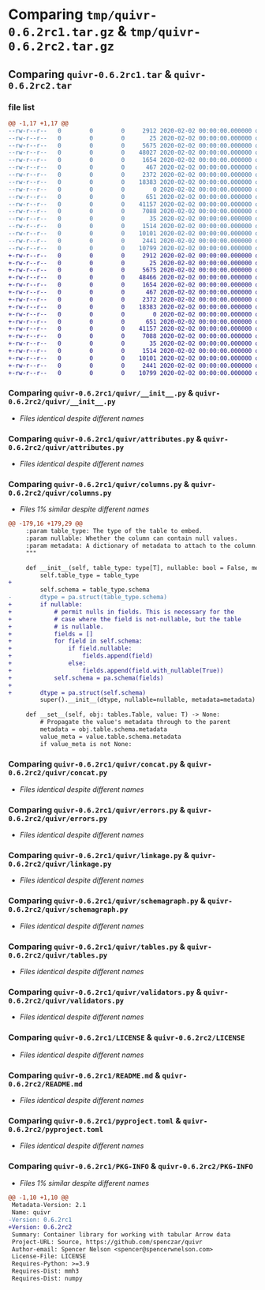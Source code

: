 # Comparing `tmp/quivr-0.6.2rc1.tar.gz` & `tmp/quivr-0.6.2rc2.tar.gz`

## Comparing `quivr-0.6.2rc1.tar` & `quivr-0.6.2rc2.tar`

### file list

```diff
@@ -1,17 +1,17 @@
--rw-r--r--   0        0        0     2912 2020-02-02 00:00:00.000000 quivr-0.6.2rc1/quivr/__init__.py
--rw-r--r--   0        0        0       25 2020-02-02 00:00:00.000000 quivr-0.6.2rc1/quivr/__version__.py
--rw-r--r--   0        0        0     5675 2020-02-02 00:00:00.000000 quivr-0.6.2rc1/quivr/attributes.py
--rw-r--r--   0        0        0    48027 2020-02-02 00:00:00.000000 quivr-0.6.2rc1/quivr/columns.py
--rw-r--r--   0        0        0     1654 2020-02-02 00:00:00.000000 quivr-0.6.2rc1/quivr/concat.py
--rw-r--r--   0        0        0      467 2020-02-02 00:00:00.000000 quivr-0.6.2rc1/quivr/defragment.py
--rw-r--r--   0        0        0     2372 2020-02-02 00:00:00.000000 quivr-0.6.2rc1/quivr/errors.py
--rw-r--r--   0        0        0    18383 2020-02-02 00:00:00.000000 quivr-0.6.2rc1/quivr/linkage.py
--rw-r--r--   0        0        0        0 2020-02-02 00:00:00.000000 quivr-0.6.2rc1/quivr/py.typed
--rw-r--r--   0        0        0      651 2020-02-02 00:00:00.000000 quivr-0.6.2rc1/quivr/schemagraph.py
--rw-r--r--   0        0        0    41157 2020-02-02 00:00:00.000000 quivr-0.6.2rc1/quivr/tables.py
--rw-r--r--   0        0        0     7088 2020-02-02 00:00:00.000000 quivr-0.6.2rc1/quivr/validators.py
--rw-r--r--   0        0        0       35 2020-02-02 00:00:00.000000 quivr-0.6.2rc1/.gitignore
--rw-r--r--   0        0        0     1514 2020-02-02 00:00:00.000000 quivr-0.6.2rc1/LICENSE
--rw-r--r--   0        0        0    10101 2020-02-02 00:00:00.000000 quivr-0.6.2rc1/README.md
--rw-r--r--   0        0        0     2441 2020-02-02 00:00:00.000000 quivr-0.6.2rc1/pyproject.toml
--rw-r--r--   0        0        0    10799 2020-02-02 00:00:00.000000 quivr-0.6.2rc1/PKG-INFO
+-rw-r--r--   0        0        0     2912 2020-02-02 00:00:00.000000 quivr-0.6.2rc2/quivr/__init__.py
+-rw-r--r--   0        0        0       25 2020-02-02 00:00:00.000000 quivr-0.6.2rc2/quivr/__version__.py
+-rw-r--r--   0        0        0     5675 2020-02-02 00:00:00.000000 quivr-0.6.2rc2/quivr/attributes.py
+-rw-r--r--   0        0        0    48466 2020-02-02 00:00:00.000000 quivr-0.6.2rc2/quivr/columns.py
+-rw-r--r--   0        0        0     1654 2020-02-02 00:00:00.000000 quivr-0.6.2rc2/quivr/concat.py
+-rw-r--r--   0        0        0      467 2020-02-02 00:00:00.000000 quivr-0.6.2rc2/quivr/defragment.py
+-rw-r--r--   0        0        0     2372 2020-02-02 00:00:00.000000 quivr-0.6.2rc2/quivr/errors.py
+-rw-r--r--   0        0        0    18383 2020-02-02 00:00:00.000000 quivr-0.6.2rc2/quivr/linkage.py
+-rw-r--r--   0        0        0        0 2020-02-02 00:00:00.000000 quivr-0.6.2rc2/quivr/py.typed
+-rw-r--r--   0        0        0      651 2020-02-02 00:00:00.000000 quivr-0.6.2rc2/quivr/schemagraph.py
+-rw-r--r--   0        0        0    41157 2020-02-02 00:00:00.000000 quivr-0.6.2rc2/quivr/tables.py
+-rw-r--r--   0        0        0     7088 2020-02-02 00:00:00.000000 quivr-0.6.2rc2/quivr/validators.py
+-rw-r--r--   0        0        0       35 2020-02-02 00:00:00.000000 quivr-0.6.2rc2/.gitignore
+-rw-r--r--   0        0        0     1514 2020-02-02 00:00:00.000000 quivr-0.6.2rc2/LICENSE
+-rw-r--r--   0        0        0    10101 2020-02-02 00:00:00.000000 quivr-0.6.2rc2/README.md
+-rw-r--r--   0        0        0     2441 2020-02-02 00:00:00.000000 quivr-0.6.2rc2/pyproject.toml
+-rw-r--r--   0        0        0    10799 2020-02-02 00:00:00.000000 quivr-0.6.2rc2/PKG-INFO
```

### Comparing `quivr-0.6.2rc1/quivr/__init__.py` & `quivr-0.6.2rc2/quivr/__init__.py`

 * *Files identical despite different names*

### Comparing `quivr-0.6.2rc1/quivr/attributes.py` & `quivr-0.6.2rc2/quivr/attributes.py`

 * *Files identical despite different names*

### Comparing `quivr-0.6.2rc1/quivr/columns.py` & `quivr-0.6.2rc2/quivr/columns.py`

 * *Files 1% similar despite different names*

```diff
@@ -179,16 +179,29 @@
     :param table_type: The type of the table to embed.
     :param nullable: Whether the column can contain null values.
     :param metadata: A dictionary of metadata to attach to the column.
     """
 
     def __init__(self, table_type: type[T], nullable: bool = False, metadata: Optional[MetadataDict] = None):
         self.table_type = table_type
+
         self.schema = table_type.schema
-        dtype = pa.struct(table_type.schema)
+        if nullable:
+            # permit nulls in fields. This is necessary for the
+            # case where the field is not-nullable, but the table
+            # is nullable.
+            fields = []
+            for field in self.schema:
+                if field.nullable:
+                    fields.append(field)
+                else:
+                    fields.append(field.with_nullable(True))
+            self.schema = pa.schema(fields)
+
+        dtype = pa.struct(self.schema)
         super().__init__(dtype, nullable=nullable, metadata=metadata)
 
     def __set__(self, obj: tables.Table, value: T) -> None:
         # Propagate the value's metadata through to the parent
         metadata = obj.table.schema.metadata
         value_meta = value.table.schema.metadata
         if value_meta is not None:
```

### Comparing `quivr-0.6.2rc1/quivr/concat.py` & `quivr-0.6.2rc2/quivr/concat.py`

 * *Files identical despite different names*

### Comparing `quivr-0.6.2rc1/quivr/errors.py` & `quivr-0.6.2rc2/quivr/errors.py`

 * *Files identical despite different names*

### Comparing `quivr-0.6.2rc1/quivr/linkage.py` & `quivr-0.6.2rc2/quivr/linkage.py`

 * *Files identical despite different names*

### Comparing `quivr-0.6.2rc1/quivr/schemagraph.py` & `quivr-0.6.2rc2/quivr/schemagraph.py`

 * *Files identical despite different names*

### Comparing `quivr-0.6.2rc1/quivr/tables.py` & `quivr-0.6.2rc2/quivr/tables.py`

 * *Files identical despite different names*

### Comparing `quivr-0.6.2rc1/quivr/validators.py` & `quivr-0.6.2rc2/quivr/validators.py`

 * *Files identical despite different names*

### Comparing `quivr-0.6.2rc1/LICENSE` & `quivr-0.6.2rc2/LICENSE`

 * *Files identical despite different names*

### Comparing `quivr-0.6.2rc1/README.md` & `quivr-0.6.2rc2/README.md`

 * *Files identical despite different names*

### Comparing `quivr-0.6.2rc1/pyproject.toml` & `quivr-0.6.2rc2/pyproject.toml`

 * *Files identical despite different names*

### Comparing `quivr-0.6.2rc1/PKG-INFO` & `quivr-0.6.2rc2/PKG-INFO`

 * *Files 1% similar despite different names*

```diff
@@ -1,10 +1,10 @@
 Metadata-Version: 2.1
 Name: quivr
-Version: 0.6.2rc1
+Version: 0.6.2rc2
 Summary: Container library for working with tabular Arrow data
 Project-URL: Source, https://github.com/spenczar/quivr
 Author-email: Spencer Nelson <spencer@spencerwnelson.com>
 License-File: LICENSE
 Requires-Python: >=3.9
 Requires-Dist: mmh3
 Requires-Dist: numpy
```

